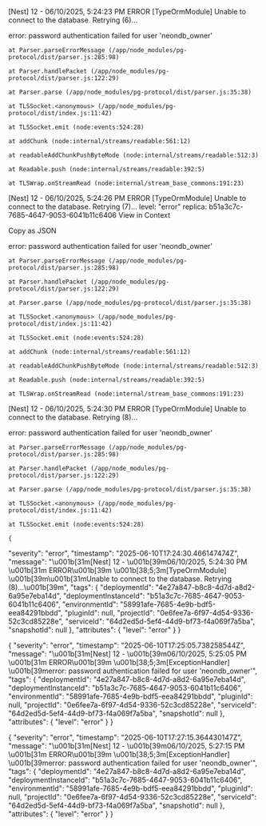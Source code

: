 [Nest] 12  - 06/10/2025, 5:24:23 PM   ERROR [TypeOrmModule] Unable to connect to the database. Retrying (6)...

error: password authentication failed for user 'neondb_owner'

    at Parser.parseErrorMessage (/app/node_modules/pg-protocol/dist/parser.js:285:98)

    at Parser.handlePacket (/app/node_modules/pg-protocol/dist/parser.js:122:29)

    at Parser.parse (/app/node_modules/pg-protocol/dist/parser.js:35:38)

    at TLSSocket.<anonymous> (/app/node_modules/pg-protocol/dist/index.js:11:42)

    at TLSSocket.emit (node:events:524:28)

    at addChunk (node:internal/streams/readable:561:12)

    at readableAddChunkPushByteMode (node:internal/streams/readable:512:3)

    at Readable.push (node:internal/streams/readable:392:5)

    at TLSWrap.onStreamRead (node:internal/stream_base_commons:191:23)

[Nest] 12  - 06/10/2025, 5:24:26 PM   ERROR [TypeOrmModule] Unable to connect to the database. Retrying (7)...
level:
"error"
replica: b51a3c7c-7685-4647-9053-6041b11c6406
View in Context

Copy as JSON

error: password authentication failed for user 'neondb_owner'

    at Parser.parseErrorMessage (/app/node_modules/pg-protocol/dist/parser.js:285:98)

    at Parser.handlePacket (/app/node_modules/pg-protocol/dist/parser.js:122:29)

    at Parser.parse (/app/node_modules/pg-protocol/dist/parser.js:35:38)

    at TLSSocket.<anonymous> (/app/node_modules/pg-protocol/dist/index.js:11:42)

    at TLSSocket.emit (node:events:524:28)

    at addChunk (node:internal/streams/readable:561:12)

    at readableAddChunkPushByteMode (node:internal/streams/readable:512:3)

    at Readable.push (node:internal/streams/readable:392:5)

    at TLSWrap.onStreamRead (node:internal/stream_base_commons:191:23)

[Nest] 12  - 06/10/2025, 5:24:30 PM   ERROR [TypeOrmModule] Unable to connect to the database. Retrying (8)...

error: password authentication failed for user 'neondb_owner'

    at Parser.parseErrorMessage (/app/node_modules/pg-protocol/dist/parser.js:285:98)

    at Parser.handlePacket (/app/node_modules/pg-protocol/dist/parser.js:122:29)

    at Parser.parse (/app/node_modules/pg-protocol/dist/parser.js:35:38)

    at TLSSocket.<anonymous> (/app/node_modules/pg-protocol/dist/index.js:11:42)

    at TLSSocket.emit (node:events:524:28)

    {



  "severity": "error",
  "timestamp": "2025-06-10T17:24:30.466147474Z",
  "message": "\u001b[31m[Nest] 12  - \u001b[39m06/10/2025, 5:24:30 PM \u001b[31m  ERROR\u001b[39m \u001b[38;5;3m[TypeOrmModule] \u001b[39m\u001b[31mUnable to connect to the database. Retrying (8)...\u001b[39m",
  "tags": {
    "deploymentId": "4e27a847-b8c8-4d7d-a8d2-6a95e7eba14d",
    "deploymentInstanceId": "b51a3c7c-7685-4647-9053-6041b11c6406",
    "environmentId": "58991afe-7685-4e9b-bdf5-eea84291bbdd",
    "pluginId": null,
    "projectId": "0e6fee7a-6f97-4d54-9336-52c3cd85228e",
    "serviceId": "64d2ed5d-5ef4-44d9-bf73-f4a069f7a5ba",
    "snapshotId": null
  },
  "attributes": {
    "level": "error"
  }
}


{
  "severity": "error",
  "timestamp": "2025-06-10T17:25:05.738258544Z",
  "message": "\u001b[31m[Nest] 12  - \u001b[39m06/10/2025, 5:25:05 PM \u001b[31m  ERROR\u001b[39m \u001b[38;5;3m[ExceptionHandler] \u001b[39merror: password authentication failed for user 'neondb_owner'",
  "tags": {
    "deploymentId": "4e27a847-b8c8-4d7d-a8d2-6a95e7eba14d",
    "deploymentInstanceId": "b51a3c7c-7685-4647-9053-6041b11c6406",
    "environmentId": "58991afe-7685-4e9b-bdf5-eea84291bbdd",
    "pluginId": null,
    "projectId": "0e6fee7a-6f97-4d54-9336-52c3cd85228e",
    "serviceId": "64d2ed5d-5ef4-44d9-bf73-f4a069f7a5ba",
    "snapshotId": null
  },
  "attributes": {
    "level": "error"
  }
}

{
  "severity": "error",
  "timestamp": "2025-06-10T17:27:15.364430147Z",
  "message": "\u001b[31m[Nest] 12  - \u001b[39m06/10/2025, 5:27:15 PM \u001b[31m  ERROR\u001b[39m \u001b[38;5;3m[ExceptionHandler] \u001b[39merror: password authentication failed for user 'neondb_owner'",
  "tags": {
    "deploymentId": "4e27a847-b8c8-4d7d-a8d2-6a95e7eba14d",
    "deploymentInstanceId": "b51a3c7c-7685-4647-9053-6041b11c6406",
    "environmentId": "58991afe-7685-4e9b-bdf5-eea84291bbdd",
    "pluginId": null,
    "projectId": "0e6fee7a-6f97-4d54-9336-52c3cd85228e",
    "serviceId": "64d2ed5d-5ef4-44d9-bf73-f4a069f7a5ba",
    "snapshotId": null
  },
  "attributes": {
    "level": "error"
  }
}